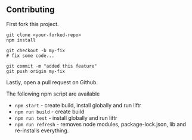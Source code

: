 ## Contributing

First fork this project.  

```shell
git clone <your-forked-repo>
npm install

git checkout -b my-fix
# fix some code...

git commit -m "added this feature"
git push origin my-fix
```

Lastly, open a pull request on Github.

The following npm script are available

- `npm start` - create build, install globally and run liftr
- `npm run build` - create build
- `npm run test` - install globally and run liftr
- `npm run refresh` - removes node modules, package-lock.json, lib and re-installs everything.
